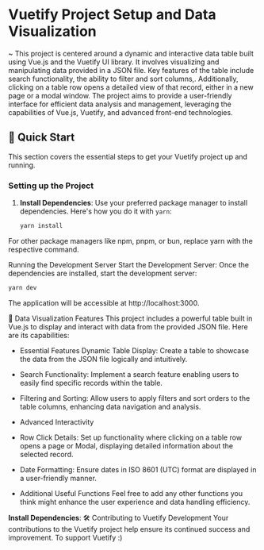 # Vuetify Project Setup and Data Visualization
~ This project is centered around a dynamic and interactive data table built using Vue.js and the Vuetify UI library. It involves visualizing and manipulating data provided in a JSON file. Key features of the table include search functionality, the ability to filter and sort columns,. Additionally, clicking on a table row opens a detailed view of that record, either in a new page or a modal window. The project aims to provide a user-friendly interface for efficient data analysis and management, leveraging the capabilities of Vue.js, Vuetify, and advanced front-end technologies.

## 🚀 Quick Start

This section covers the essential steps to get your Vuetify project up and running.

### Setting up the Project

1. **Install Dependencies**:
   Use your preferred package manager to install dependencies. Here's how you do it with `yarn`:

   ```bash
   yarn install
For other package managers like npm, pnpm, or bun, replace yarn with the respective command.

Running the Development Server
Start the Development Server:
Once the dependencies are installed, start the development server:

```bash
yarn dev
```
The application will be accessible at http://localhost:3000.

🌟 Data Visualization Features
This project includes a powerful table built in Vue.js to display and interact with data from the provided JSON file. Here are its capabilities:

- Essential Features
Dynamic Table Display: Create a table to showcase the data from the JSON file logically and intuitively.

- Search Functionality: Implement a search feature enabling users to easily find specific records within the table.

- Filtering and Sorting: Allow users to apply filters and sort orders to the table columns, enhancing data navigation and analysis.


 - Advanced Interactivity
- Row Click Details: Set up functionality where clicking on a table row opens a page or Modal, displaying detailed information about the selected record.

- Date Formatting: Ensure dates in ISO 8601 (UTC) format are displayed in a user-friendly manner.

 - Additional Useful Functions
Feel free to add any other functions you think might enhance the user experience and data handling efficiency.

**Install Dependencies**: 🛠️ Contributing to Vuetify Development
Your contributions to the Vuetify project help ensure its continued success and improvement. To support Vuetify :)
